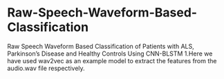 # Raw-Speech-Waveform-Based-Classification
Raw Speech Waveform Based Classification of Patients with ALS, Parkinson’s Disease and Healthy Controls Using CNN-BLSTM
1.Here we have used wav2vec as an example model to extract the features from the audio.wav file respectively.
